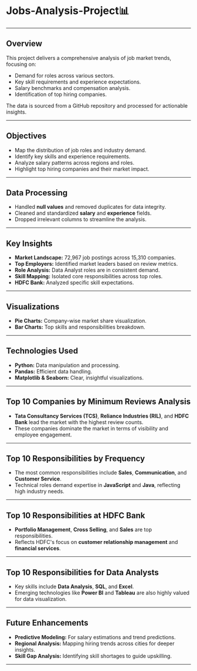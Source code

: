# **Jobs-Analysis-Project**📊

---

## **Overview**
This project delivers a comprehensive analysis of job market trends, focusing on:
- Demand for roles across various sectors.
- Key skill requirements and experience expectations.
- Salary benchmarks and compensation analysis.
- Identification of top hiring companies.  

The data is sourced from a GitHub repository and processed for actionable insights.  

---

## **Objectives**
- Map the distribution of job roles and industry demand.  
- Identify key skills and experience requirements.  
- Analyze salary patterns across regions and roles.  
- Highlight top hiring companies and their market impact.  

---

## **Data Processing**
- Handled **null values** and removed duplicates for data integrity.  
- Cleaned and standardized **salary** and **experience** fields.  
- Dropped irrelevant columns to streamline the analysis.  

---

## **Key Insights**
- **Market Landscape:** 72,967 job postings across 15,310 companies.  
- **Top Employers:** Identified market leaders based on review metrics.  
- **Role Analysis:** Data Analyst roles are in consistent demand.  
- **Skill Mapping:** Isolated core responsibilities across top roles.  
- **HDFC Bank:** Analyzed specific skill expectations.  

---

## **Visualizations**
- **Pie Charts:** Company-wise market share visualization.  
- **Bar Charts:** Top skills and responsibilities breakdown.  

---

## **Technologies Used**
- **Python:** Data manipulation and processing.  
- **Pandas:** Efficient data handling.  
- **Matplotlib & Seaborn:** Clear, insightful visualizations.  

---

## **Top 10 Companies by Minimum Reviews Analysis**  
- **Tata Consultancy Services (TCS)**, **Reliance Industries (RIL)**, and **HDFC Bank** lead the market with the highest review counts.  
- These companies dominate the market in terms of visibility and employee engagement.  

---

## **Top 10 Responsibilities by Frequency**  
- The most common responsibilities include **Sales**, **Communication**, and **Customer Service**.  
- Technical roles demand expertise in **JavaScript** and **Java**, reflecting high industry needs.  

---

## **Top 10 Responsibilities at HDFC Bank**  
- **Portfolio Management**, **Cross Selling**, and **Sales** are top responsibilities.  
- Reflects HDFC's focus on **customer relationship management** and **financial services**.  

---

## **Top 10 Responsibilities for Data Analysts**  
- Key skills include **Data Analysis**, **SQL**, and **Excel**.  
- Emerging technologies like **Power BI** and **Tableau** are also highly valued for data visualization.  

---

## **Future Enhancements**
- **Predictive Modeling:** For salary estimations and trend predictions.  
- **Regional Analysis:** Mapping hiring trends across cities for deeper insights.  
- **Skill Gap Analysis:** Identifying skill shortages to guide upskilling.  

---
